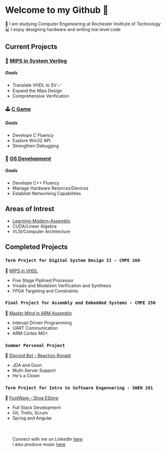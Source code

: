 # Welcome to my Github 🌊

🚀 I am studying Computer Engeneering at Rochester Institute of Technology \
💻 I enjoy designing hardware and writing low level code
## Current Projects
### 🎯 [MIPS in System Verilog](https://github.com/GlennVodra/32-Bit-MipsProcessor)
##### Goals
* Translate VHDL to SV ✅
* Expand the Mips Design
* Comprehensive Verification

### 🕹 [C Game](https://github.com/GlennVodra/Tutorial-Game)
##### Goals
* Develope C Fluency
* Explore Win32 API
* Strengthen Debugging

### 🌱 [OS Development](https://github.com/GlennVodra/OS-Development)
##### Goals
* Develope C++ Fluency
* Manage Hardware Resorces/Devices
* Establish Networking Capabilities

## Areas of Intrest
* [Learning-Modern-Assembly](https://github.com/GlennVodra/Learning-Modern-Assembly)
* CUDA/Linear Algebra
* VLSI/Computer Architecture

## Completed Projects
### `Term Project for Digital System Design II - CMPE 260`
💾 [MIPS in VHDL](https://github.com/GlennVodra/32-Bit-MipsProcessor)
* Five Stage Piplined Processor
* Vivado and Modelsim Verification and Synthesis 
* FPGA Targeting and Constraints 
### `Final Project for Assembly and Embedded Systems - CMPE 250`
💫 [Master Mind in ARM Assembly](https://github.com/GlennVodra/MasterMind)
* Interupt Driven Programming
* UART Communication
* ARM Cortex M0+
### `Summer Personal Project`
🤡 [Discord Bot - Reaction Ronald](https://github.com/GlennVodra/Reaction-Ronald)
* JDA and Gson
* Multi-Server Support
* He's a Clown
### `Term Project for Intro to Software Engennering - SWEN 261`
👟 [FootWare - Shoe EStore](https://github.com/GlennVodra/FootWare)
* Full Stack Development
* Git, Trello, Scrum
* Spring and Angular
\
\
\
\
Connect with me on LinkedIn [here](https://www.linkedin.com/in/glennvodra/)\
I also produce music [here](https://www.youtube.com/@darkrover)
